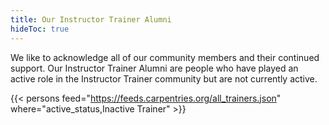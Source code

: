 ```yaml
---
title: Our Instructor Trainer Alumni 
hideToc: true
---
```


We like to acknowledge all of our community members and their continued support. Our Instructor Trainer Alumni are people who have played an active role in the Instructor Trainer community but are not currently active. 

{{< persons feed="https://feeds.carpentries.org/all_trainers.json" where="active_status,Inactive Trainer" >}}